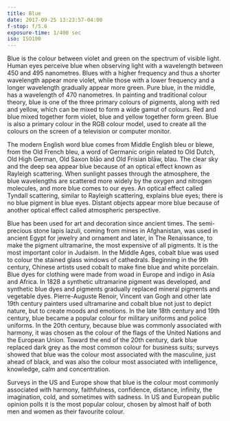 ```yaml
---
title: Blue
date: 2017-09-25 13:23:57-04:00
f-stop: f/5.6
exposure-time: 1/400 sec
iso: ISO100
---
```


Blue is the colour between violet and green on the spectrum of visible
light. Human eyes perceive blue when observing light with a wavelength
between 450 and 495 nanometres. Blues with a higher frequency and thus a
shorter wavelength appear more violet, while those with a lower
frequency and a longer wavelength gradually appear more green. Pure
blue, in the middle, has a wavelength of 470 nanometres. In painting and
traditional colour theory, blue is one of the three primary colours of
pigments, along with red and yellow, which can be mixed to form a wide
gamut of colours. Red and blue mixed together form violet, blue and
yellow together form green. Blue is also a primary colour in the RGB
colour model, used to create all the colours on the screen of a
television or computer monitor.

The modern English word blue comes from Middle English bleu or blewe,
from the Old French bleu, a word of Germanic origin related to Old
Dutch, Old High German, Old Saxon blāo and Old Frisian blāw, blau. The
clear sky and the deep sea appear blue because of an optical effect
known as Rayleigh scattering. When sunlight passes through the
atmosphere, the blue wavelengths are scattered more widely by the oxygen
and nitrogen molecules, and more blue comes to our eyes. An optical
effect called Tyndall scattering, similar to Rayleigh scattering,
explains blue eyes; there is no blue pigment in blue eyes. Distant
objects appear more blue because of another optical effect called
atmospheric perspective.

Blue has been used for art and decoration since ancient times. The
semi-precious stone lapis lazuli, coming from mines in Afghanistan, was
used in ancient Egypt for jewelry and ornament and later, in The
Renaissance, to make the pigment ultramarine, the most expensive of all
pigments. It is the most important color in Judaism. In the Middle Ages,
cobalt blue was used to colour the stained glass windows of cathedrals.
Beginning in the 9th century, Chinese artists used cobalt to make fine
blue and white porcelain. Blue dyes for clothing were made from woad in
Europe and indigo in Asia and Africa. In 1828 a synthetic ultramarine
pigment was developed, and synthetic blue dyes and pigments gradually
replaced mineral pigments and vegetable dyes. Pierre-Auguste Renoir,
Vincent van Gogh and other late 19th century painters used ultramarine
and cobalt blue not just to depict nature, but to create moods and
emotions. In the late 18th century and 19th century, blue became a
popular colour for military uniforms and police uniforms. In the 20th
century, because blue was commonly associated with harmony, it was
chosen as the colour of the flags of the United Nations and the European
Union. Toward the end of the 20th century, dark blue replaced dark grey
as the most common colour for business suits; surveys showed that blue
was the colour most associated with the masculine, just ahead of black,
and was also the colour most associated with intelligence, knowledge,
calm and concentration.

Surveys in the US and Europe show that blue is the colour most commonly
associated with harmony, faithfulness, confidence, distance, infinity,
the imagination, cold, and sometimes with sadness. In US and European
public opinion polls it is the most popular colour, chosen by almost
half of both men and women as their favourite colour.
